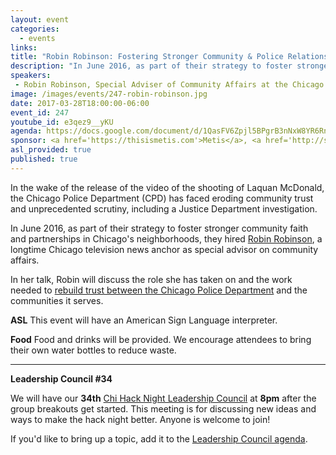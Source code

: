 ```yaml
---
layout: event
categories:
  - events 
links:
title: "Robin Robinson: Fostering Stronger Community & Police Relationships"
description: "In June 2016, as part of their strategy to foster stronger community faith and partnerships in Chicago’s neighborhoods, the Chicago Police Department hired Robin Robinson, a longtime Chicago television news anchor as special advisor on community affairs. Robin will discuss the role she has taken on and the work needed to rebuild trust between the Chicago Police Department and the communities it serves."
speakers:
 - Robin Robinson, Special Adviser of Community Affairs at the Chicago Police Department
image: /images/events/247-robin-robinson.jpg
date: 2017-03-28T18:00:00-06:00
event_id: 247
youtube_id: e3qez9__yKU
agenda: https://docs.google.com/document/d/1QasFV6Zpjl5BPgrB3nNxW8YR6Rn0mVH-uzFspLwSZcA/edit
sponsor: <a href='https://thisismetis.com'>Metis</a>, <a href='http://smartchicagocollaborative.org/'>Smart Chicago</a>
asl_provided: true
published: true
---
```


In the wake of the release of the video of the shooting of Laquan McDonald, the Chicago Police Department (CPD) has faced eroding community trust and unprecedented scrutiny, including a Justice Department investigation.

In June 2016, as part of their strategy to foster stronger community faith and partnerships in Chicago's neighborhoods, they hired [Robin Robinson](https://en.wikipedia.org/wiki/Robin_Robinson), a longtime Chicago television news anchor as special advisor on community affairs. 

In her talk, Robin will discuss the role she has taken on and the work needed to [rebuild trust between the Chicago Police Department](http://chicagotonight.wttw.com/2016/06/23/robin-robinson-her-new-role-chicago-police-department) and the communities it serves.

**ASL** This event will have an American Sign Language interpreter.

**Food** Food and drinks will be provided. We encourage attendees to bring their own water bottles to reduce waste.

---

**Leadership Council #34**

We will have our **34th** [Chi Hack Night Leadership Council](http://chihacknight.org/leadership-council.html) at **8pm** after the group breakouts get started. This meeting is for discussing new ideas and ways to make the hack night better. Anyone is welcome to join! 

If you'd like to bring up a topic, add it to the [Leadership Council agenda](https://docs.google.com/document/d/13yQ9uWzWqIsiEMAf4Fbh_bx-KjnO86KWvierI5NDXdg/edit).